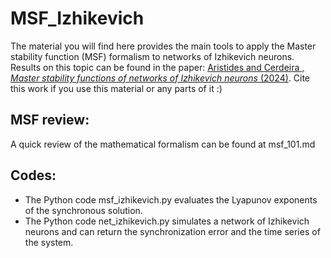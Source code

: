 # MSF_Izhikevich

The material you will find here provides the main tools to apply the Master stability function (MSF) formalism to networks of Izhikevich neurons. 
Results on this topic can be found in the paper: [Aristides and Cerdeira , *Master stability functions of networks of Izhikevich neurons* (2024)](https://doi.org/10.1103/PhysRevE.109.044213).
Cite this work if you use this material or any parts of it :)

## MSF review: 
A quick review of the mathematical formalism can be found at msf_101.md

## Codes: 
- The Python code msf_izhikevich.py evaluates the Lyapunov exponents of the synchronous solution.
- The Python code net_izhikevich.py simulates a network of Izhikevich neurons and can return the synchronization error and the time series of the system.


